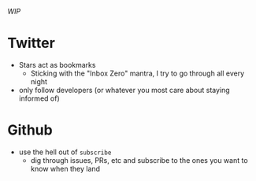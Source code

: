 _WIP_

# Twitter
- Stars act as bookmarks
  - Sticking with the "Inbox Zero" mantra, I try to go through all every night
- only follow developers (or whatever you most care about staying informed of)

# Github
- use the hell out of `subscribe`
  - dig through issues, PRs, etc and subscribe to the ones you want to know when they land
